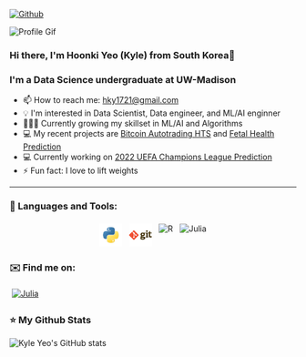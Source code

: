 
[![Github](https://img.shields.io/github/followers/hoonkiyeo?label=Follow&style=social)](https://github.com/hoonkiyeo)

<img src=https://user-images.githubusercontent.com/69660509/161468360-4e896f85-794e-4dad-a522-90bfc74ab064.gif alt="Profile Gif" height="300" width="400">

### Hi there, I'm Hoonki Yeo (Kyle) from South Korea👋
### I'm a Data Science undergraduate at UW-Madison
- 📫 How to reach me: hky1721@gmail.com
- 💡 I'm interested in Data Scientist, Data engineer, and ML/AI enginner
- 👨🏽‍💻 Currently growing my skillset in ML/AI and Algorithms
- 💻 My recent projects are [Bitcoin Autotrading HTS](https://github.com/RookieDSers/BitcoinAutotrading) and [Fetal Health Prediction](https://github.com/hoonkiyeo/FetalHealth_Prediction)
- 💻 Currently working on [2022 UEFA Champions League Prediction](https://github.com/TheDataBadgers/ChampionsLeaguePredictionApp)
- ⚡️ Fun fact: I love to lift weights
---

### 🧰 Languages and Tools:
<p align="center">
<img src="https://raw.githubusercontent.com/github/explore/80688e429a7d4ef2fca1e82350fe8e3517d3494d/topics/python/python.png" alt="Python" height="40" style="vertical-align:top; margin:4px">
<img src="https://raw.githubusercontent.com/github/explore/80688e429a7d4ef2fca1e82350fe8e3517d3494d/topics/git/git.png" alt="Git" height="40" style="vertical-align:top; margin:4px">
<img src="https://user-images.githubusercontent.com/69660509/161469084-22c18755-7626-4ef2-9eba-d0560dfde85a.png" alt="R" height="40" style="vertical-align:top; margin:4px">
<img src=https://user-images.githubusercontent.com/69660509/161469299-a2b50517-3b26-4ff8-91a5-bd43fe7eea70.png alt="Julia" height="40" style="vertical-align:top; margin:4px">


### ✉️ Find me on:
[<img src=https://user-images.githubusercontent.com/69660509/161469728-5b322b1c-dead-45cc-ac79-b4d3bf8b1f76.png alt="Julia" height="40" style="vertical-align:top; margin:4px">](https://github.com/hoonkiyeo)

### ⭐ ️My Github Stats
![Kyle Yeo's GitHub stats](https://github-readme-stats.vercel.app/api?username=hoonkiyeo&show_icons=true&theme=tokyonight)


